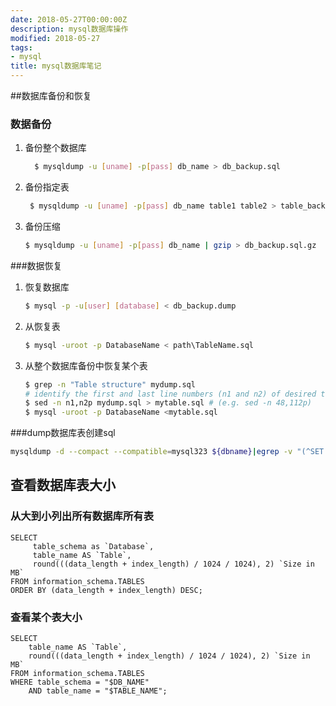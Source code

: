 ```yaml
---
date: 2018-05-27T00:00:00Z
description: mysql数据库操作
modified: 2018-05-27
tags:
- mysql
title: mysql数据库笔记
---
```


##数据库备份和恢复

### 数据备份

1. 备份整个数据库  

   ``` bash
     $ mysqldump -u [uname] -p[pass] db_name > db_backup.sql
   ```

2. 备份指定表 

   ```bash
    $ mysqldump -u [uname] -p[pass] db_name table1 table2 > table_backup.sql
   ```

3. 备份压缩

   ```bash
   $ mysqldump -u [uname] -p[pass] db_name | gzip > db_backup.sql.gz
   ```

###数据恢复

1. 恢复数据库

   ```bash
   $ mysql -p -u[user] [database] < db_backup.dump
   ```

2. 从恢复表

   ```bash
   $ mysql -uroot -p DatabaseName < path\TableName.sql
   ```

3. 从整个数据库备份中恢复某个表

   ```bash
   $ grep -n "Table structure" mydump.sql
   # identify the first and last line numbers (n1 and n2) of desired table
   $ sed -n n1,n2p mydump.sql > mytable.sql # (e.g. sed -n 48,112p)
   $ mysql -uroot -p DatabaseName <mytable.sql
   ```
###dump数据库表创建sql
```bash
mysqldump -d --compact --compatible=mysql323 ${dbname}|egrep -v "(^SET|^/\*\!)"
```

## 查看数据库表大小

### 从大到小列出所有数据库所有表

```mysql
SELECT 
     table_schema as `Database`, 
     table_name AS `Table`, 
     round(((data_length + index_length) / 1024 / 1024), 2) `Size in MB` 
FROM information_schema.TABLES 
ORDER BY (data_length + index_length) DESC;
```

### 查看某个表大小

```mysql
SELECT 
    table_name AS `Table`, 
    round(((data_length + index_length) / 1024 / 1024), 2) `Size in MB` 
FROM information_schema.TABLES 
WHERE table_schema = "$DB_NAME"
    AND table_name = "$TABLE_NAME";
```



[参考１]: https://dba.stackexchange.com/questions/14716/can-mysql-restore-a-single-table-from-a-large-mysqldump
[参考２]: https://stackoverflow.com/questions/9696249/restoring-a-mysql-table-back-to-the-database
[参考３]: https://stackoverflow.com/questions/13484667/downloading-mysql-dump-from-command-line
[参考4]: https://stackoverflow.com/questions/1842076/how-do-i-use-mysqldump-to-export-only-the-create-table-commands

